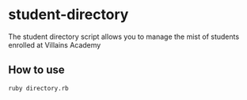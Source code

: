 # student-directory #

The student directory script allows you to manage the mist of students enrolled
at Villains Academy

## How to use ##

```shell
ruby directory.rb
``` 

